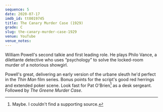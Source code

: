 ```yaml
---
sequence: 5
date: 2020-07-17
imdb_id: tt0019745
title: The Canary Murder Case (1929)
grade: C
slug: the-canary-murder-case-1929
venue: YouTube
venue_notes:
---
```


William Powell's second talkie and first leading role. He plays Philo Vance, a dilettante detective who uses “psychology” to solve the locked-room murder of a notorious showgirl.

<!-- end -->

Powell's great, delivering an early version of the urbane sleuth he'd perfect in the <span data-imdb-id="tt0025878">_Thin Man_</span> film series. Bonus points for the script's good red herrings and extended poker scene. Look fast for Pat O'Brien[^1] as a desk sergeant. Followed by <span data-imdb-id="tt0019949">_The Greene Murder Case_</span>.

[^1]: Maybe. I couldn't find a supporting source.
